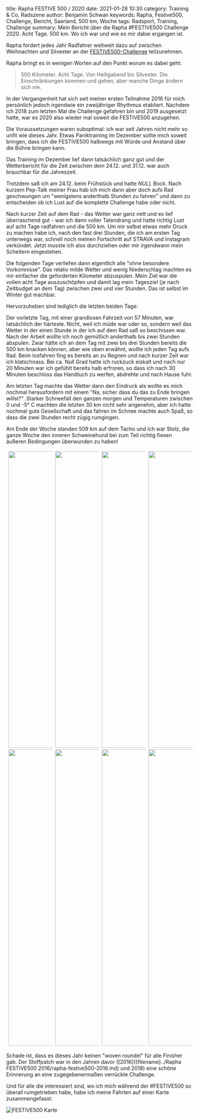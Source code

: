 title: Rapha FESTIVE 500 / 2020
date: 2021-01-28 10:30
category: Training & Co, Radszene
author: Benjamin Schwan
keywords: Rapha, Festive500, Challenge, Bericht, Saarland, 500 km, Woche
tags: Radsport, Training, Challenge
summary: Mein Bericht über die Rapha #FESTIVE500 Challenge 2020. Acht Tage. 500 km. Wo ich war und wie es mir dabei ergangen ist.

 
<style type="text/css">
	.crop-image {
		object-fit: cover; 
		object-position: center; 
		height: 20vh;
		width: 100%;
	}
	

	.row {
		display: flex;
		flex-wrap: wrap;
		padding: 0 0px;
	}

	.column {
		flex: 25%;
		max-width: 25%;
		padding: 0 2px;
	}

	.container {
	  position: relative;
	  width: 100%;
	  margin: 4px;
	}

	.image {
	  display: block;
	  width: 100%;
	  /*height: auto;*/
	  padding: 0;
	  margin: 0px 0px;
	}

	.imghover {
	  position: absolute;
	  top: 0;
	  bottom: 0;
	  left: 0;
	  right: 0;
	  height: 100%;
	  width: 100%;
	  opacity: 0;
	  transition: .5s ease;
	  background-color: #FFFFFF;
	}

	.container:hover .imghover {
	  opacity: 0.85;
	}

	.container h3 {
		margin-top: 5%;
	}

	.text {
	  color: black;
	  /*font-size: 20px;*/
	  position: relative;
	  bottom: 0%;
	  left: 0;
	  padding: 0 5%;
	  max-width: 100%;
/*	  top: 50%;
	  left: 25%;
	  transform: translate(-50%, -50%);
	  -ms-transform: translate(-50%, -25%);*/
	}

	/* Responsive layout - makes a two column-layout instead of four columns */
	@media screen and (max-width: 800px) {
	.column {
		flex: 50%;
		max-width: 50%;
	}
	}

	/* Responsive layout - makes the two columns stack on top of each other instead of next to each other */
	@media screen and (max-width: 600px) {
	.column {
		flex: 100%;
		max-width: 100%;
	}
	}

</style>

Rapha fordert jedes Jahr Radfahrer weltweit dazu auf zwischen Weihnachten und Silvester an der [FESTIVE500-Challenge](http://pages.rapha.cc/feature/festive-500) teilzunehmen. 

Rapha bringt es in wenigen Worten auf den Punkt worum es dabei geht:

> 500 Kilometer. Acht Tage. Von Heiligabend bis Silvester. Die Einschränkungen kommen und gehen, aber manche Dinge ändern sich nie.

In der Vergangenheit hat sich seit meiner ersten Teilnahme 2016 für mich persönlich jedoch irgendwie ein zweijähriger Rhythmus etabliert. 
Nachdem ich 2018 zum letzten Mal die Challenge gefahren bin und 2019 ausgesetzt hatte, war es 2020 also wieder mal soweit die FESTIVE500 anzugehen.

Die Voraussetzungen waren suboptimal: ich war seit Jahren nicht mehr so unfit wie dieses Jahr. Etwas Paniktraining im Dezember sollte mich soweit bringen, dass ich die FESTIVE500 halbwegs mit Würde und Anstand über die Bühne bringen kann.

Das Training im Dezember lief dann tatsächlich ganz gut und der Wetterbericht für die Zeit zwischen dem 24.12. und 31.12. war auch brauchbar für die Jahreszeit.

Trotzdem saß ich am 24.12. beim Frühstück und hatte _NULL_ Bock. Nach kurzem Pep-Talk meiner Frau hab ich mich dann aber doch aufs Rad geschwungen um "wenigstens anderthalb Stunden zu fahren" und dann zu entscheiden ob ich Lust auf die komplette Challenge habe oder nicht. 

Nach kurzer Zeit auf dem Rad - das Wetter war ganz nett und es lief überraschend gut - war ich dann voller Tatendrang und hatte richtig Lust auf acht Tage radfahren und die 500 km. Um mir selbst etwas mehr Druck zu machen habe ich, nach den fast drei Stunden, die ich am ersten Tag unterwegs war, schnell noch meinen Fortschritt auf STRAVA und Instagram verkündet. Jetzt musste ich also durchziehen oder mir irgendwann mein Scheitern eingestehen.

Die folgenden Tage verliefen dann eigentlich alle "ohne besondere Vorkomnisse". Das relativ milde Wetter und wenig Niederschlag machten es mir einfacher die geforderten Kilometer abzuspulen. Mein Ziel war die vollen acht Tage auszuschöpfen und damit lag mein Tagesziel (je nach Zeitbudget an dem Tag) zwischen zwei und vier Stunden. Das ist selbst im Winter gut machbar. 

Hervorzuheben sind lediglich die letzten beiden Tage:

Der vorletzte Tag, mit einer grandiosen Fahrzeit von 57 Minuten, war tatsächlich der härteste. Nicht, weil ich müde war oder so, sondern weil das Wetter in der einen Stunde in der ich auf dem Rad saß so beschissen war. Nach der Arbeit wollte ich noch gemütlich anderthalb bis zwei Stunden abspulen. Zwar hätte ich an dem Tag mit zwei bis drei Stunden bereits die 500 km knacken können, aber wie oben erwähnt, wollte ich jeden Tag aufs Rad.
Beim losfahren fing es bereits an zu Regnen und nach kurzer Zeit war ich klatschnass. Bei ca. Null Grad hatte ich ruckzuck eiskalt und nach nur 20 Minuten war ich gefühlt bereits halb erfroren, so dass ich nach 30 Minuten beschloss das Handtuch zu werfen, abdrehte und nach Hause fuhr. 

Am letzten Tag machte das Wetter dann den Eindruck als wollte es mich nochmal herausfordern mit einem "Na, sicher dass du das zu Ende bringen willst?". 
Starker Schneefall den ganzen morgen und Temperaturen zwischen 0 und -5° C machten die letzten 30 km nicht sehr angenehm, aber ich hatte nochmal gute Gesellschaft und das fahren im Schnee machte auch Spaß, so dass die zwei Stunden recht zügig rumgingen.

Am Ende der Woche standen 509 km auf dem Tacho und ich war Stolz, die ganze Woche den inneren Schweinehund bei zum Teil richtig fiesen äußeren Bedingungen überwunden zu haben!

<div class="row">
	<div class="column">
		<div class="container">
			<img src="{attach}images/festive1.jpg" class="crop-image image">
			<div class="imghover">
				<div class="text">
					<h3>Tag 1</h3>
					<p>2:54 h<br>66,6 km / 722 m<br>
					<a href="https://www.strava.com/activities/4512091420" target="blank">View on <i class="fab fa-strava" aria-hidden="true"></i></a></p>
				</div>
			</div>
		</div>
		<div class="container">
			<img src="{attach}images/festive2.jpg" class="crop-image image">
			<div class="imghover">
				<div class="text">
					<h3>Tag 2</h3>
					<p>2:10 h<br>50,7 km / 105 m<br>
					<a href="https://www.strava.com/activities/4515042300" target="blank">View on <i class="fab fa-strava" aria-hidden="true"></i></a></p>
				</div>
			</div>
		</div>
	</div>
	<div class="column">
		<div class="container">
			<img src="{attach}images/festive3.jpg" class="crop-image image">
			<div class="imghover">
				<div class="text">
					<h3>Tag 3</h3>
					<p>4:18 h<br>91,7 km / 1091 m<br>
					<a href="https://www.strava.com/activities/4521600226" target="blank">View on <i class="fab fa-strava" aria-hidden="true"></i></a></p>
				</div>
			</div>
		</div>
		<div class="container">
			<img src="{attach}images/festive4.jpg" class="crop-image image">
			<div class="imghover">
				<div class="text">
					<h3>Tag 4</h3>
					<p>4:10 h<br>101,1 km / 709 m<br>
					<a href="https://www.strava.com/activities/4524688723" target="blank">View on <i class="fab fa-strava" aria-hidden="true"></i></a></p>
				</div>
			</div>
		</div>
	</div>
	<div class="column">
		<div class="container">
			<img src="{attach}images/festive5.jpg" class="crop-image image">
			<div class="imghover">
				<div class="text">
					<h3>Tag 5</h3>
					<p>3:50 h<br>56,4 km / 680 m<br>
					<a href="https://www.strava.com/activities/4531392491" target="blank">View on <i class="fab fa-strava" aria-hidden="true"></i></a></p>
				</div>
			</div>
		</div>
		<div class="container">
			<img src="{attach}images/festive6.jpg" class="crop-image image">
			<div class="imghover">
				<div class="text">
					<h3>Tag 6</h3>
					<p>3:11 h<br>83,9 km / 322 m<br>
					<a href="https://www.strava.com/activities/4534075648" target="blank">View on <i class="fab fa-strava" aria-hidden="true"></i></a></p>
				</div>
			</div>
		</div>
	</div>
	<div class="column">
		<div class="container">
			<img src="{attach}images/festive7.jpg" class="crop-image image">
			<div class="imghover">
				<div class="text">
					<h3>Tag 7</h3>
					<p>0:57 h<br>20,2 km / 136 m<br>
					<a href="https://www.strava.com/activities/4539503239" target="blank">View on <i class="fab fa-strava" aria-hidden="true"></i></a></p>
				</div>
			</div>
		</div>
		<div class="container">
			<img src="{attach}images/festive8.jpg" class="crop-image image">
			<div class="imghover">
				<div class="text">
					<h3>Tag 8</h3>
					<p>1:54 h<br>38,9 km / 500 m<br>
					<a href="https://www.strava.com/activities/4543845350" target="blank">View on <i class="fab fa-strava" aria-hidden="true"></i></a></p>
				</div>
			</div>
		</div>
	</div>
</div>

Schade ist, dass es dieses Jahr keinen "woven roundel" für alle Finisher gab. Der Stoffpatch war in den Jahren davor ([2016]({filename}../Rapha FESTIVE500 2016/rapha-festive500-2016.md) und 2018) eine schöne Erinnerung an eine zugegebenermaßen verrückte Challenge. 
 
Und für alle die interessiert sind, wo ich mich während der #FESTIVE500 so überall rumgetrieben habe, habe ich meine Fahrten auf einer Karte zusammengefasst: 

![FESTIVE500 Karte]({attach}images/festive500.png)